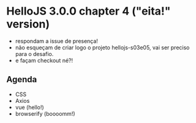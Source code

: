 # HelloJS 3.0.0 chapter 4 ("eita!" version)

- respondam a issue de presença!
- não esqueçam de criar logo o projeto hellojs-s03e05, vai ser preciso para o desafio.
- e façam checkout né?!

## Agenda

- CSS
- Axios
- vue (hello!)
- browserify (boooomm!)

